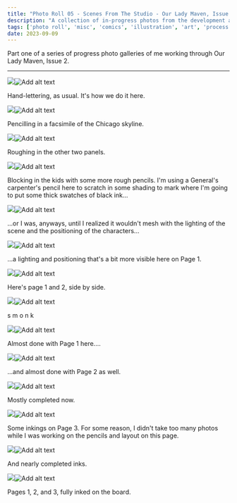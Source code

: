 ```yaml
---
title: "Photo Roll 05 - Scenes From The Studio - Our Lady Maven, Issue 2, Part 1"
description: "A collection of in-progress photos from the development and illustration process for the first three pages of Our Lady Maven." 
tags: ['photo roll', 'misc', 'comics', 'illustration', 'art', 'process', 'the garden']
date: 2023-09-09
---
```


Part one of a series of progress photo galleries of me working through Our Lady Maven, Issue 2.

<hr/>


<div class="floatcenter caption">
  <p><img tabindex=1 src="/photo/005/01.jpeg" /><span class="f"><img src="/photo/005/01.jpeg" alt="Add alt text"/></span></p>
  <p> Hand-lettering, as usual. It's how we do it here. </p>
</div>
<div class="floatcenter caption">
  <p><img tabindex=1 src="/photo/005/02.jpeg" /><span class="f"><img src="/photo/005/02.jpeg" alt="Add alt text"/></span></p>
  <p> Pencilling in a facsimile of the Chicago skyline. </a> </p>
</div>
<div class="floatcenter caption">
  <p><img tabindex=1 src="/photo/005/03.jpeg" /><span class="f"><img src="/photo/005/03.jpeg" alt="Add alt text"/></span></p>
  <p> Roughing in the other two panels. </p>
</div>
<div class="floatcenter caption">
  <p><img tabindex=1 src="/photo/005/04.jpeg" /><span class="f"><img src="/photo/005/04.jpeg" alt="Add alt text"/></span></p>
  <p> Blocking in the kids with some more rough pencils. I'm using a General's carpenter's pencil here to scratch in some shading to mark where I'm going to put some thick swatches of black ink... </a></p>
</div>
<div class="floatcenter caption">
  <p><img tabindex=1 src="/photo/005/05.jpeg" /><span class="f"><img src="/photo/005/05.jpeg" alt="Add alt text"/></span></p>
  <p> ...or I was, anyways, until I realized it wouldn't mesh with the lighting of the scene and the positioning of the characters... </a> </p>
</div>
<div class="floatcenter caption">
  <p><img tabindex=1 src="/photo/005/06.jpeg" /><span class="f"><img src="/photo/005/06.jpeg" alt="Add alt text"/></span></p>
  <p> ...a lighting and positioning that's a bit more visible here on Page 1. </p>
</div>
<div class="floatcenter caption">
  <p><img tabindex=1 src="/photo/005/07.jpeg" /><span class="f"><img src="/photo/005/07.jpeg" alt="Add alt text"/></span></p>
  <p> Here's page 1 and 2, side by side. </p>
</div>
<div class="floatcenter caption">
  <p><img tabindex=1 src="/photo/005/08.jpeg" /><span class="f"><img src="/photo/005/08.jpeg" alt="Add alt text"/></span></p>
  <p> s m o n k </p>
</div>
<div class="floatcenter caption">
  <p><img tabindex=1 src="/photo/005/09.jpeg" /><span class="f"><img src="/photo/005/09.jpeg" alt="Add alt text"/></span></p>
  <p> Almost done with Page 1 here....  </p>
</div>
<div class="floatcenter caption">
  <p><img tabindex=1 src="/photo/005/10.jpeg" /><span class="f"><img src="/photo/005/10.jpeg" alt="Add alt text"/></span></p>
  <p> ...and almost done with Page 2 as well. </p>
</div>
<div class="floatcenter caption">
  <p><img tabindex=1 src="/photo/005/11.jpeg" /><span class="f"><img src="/photo/005/11.jpeg" alt="Add alt text"/></span></p>
  <p> Mostly completed now. </p>
</div>
<div class="floatcenter caption">
  <p><img tabindex=1 src="/photo/005/12.jpeg" /><span class="f"><img src="/photo/005/12.jpeg" alt="Add alt text"/></span></p>
  <p> Some inkings on Page 3. For some reason, I didn't take too many photos while I was working on the pencils and layout on this page. </p>
</div>
<div class="floatcenter caption">
  <p><img tabindex=1 src="/photo/005/13.jpeg" /><span class="f"><img src="/photo/005/13.jpeg" alt="Add alt text"/></span></p>
  <p> And nearly completed inks. </p>
</div>
<div class="floatcenter caption">
  <p><img tabindex=1 src="/photo/005/14.jpeg" /><span class="f"><img src="/photo/005/14.jpeg" alt="Add alt text"/></span></p>
  <p> Pages 1, 2, and 3, fully inked on the board. </p>
</div>
